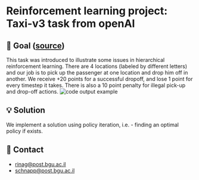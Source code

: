 # Reinforcement learning project: Taxi-v3 task from openAI 

## :dart: Goal ([source](https://gym.openai.com/envs/Taxi-v3/))
This task was introduced to illustrate some issues in hierarchical reinforcement learning.
There are 4 locations (labeled by different letters) and our job is to pick up the passenger at one location and drop him off in another.
We receive +20 points for a successful dropoff, and lose 1 point for every timestep it takes.
There is also a 10 point penalty for illegal pick-up and drop-off actions.
![code output example](pics/taxi.png?raw=true "Taxi example")

## :bulb: Solution
We implement a solution using policy iteration, i.e. - finding an optimal policy if exists.

## :email: Contact
- rinag@post.bgu.ac.il
- schnapp@post.bgu.ac.il
